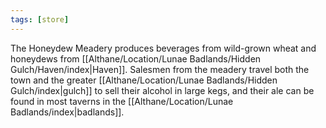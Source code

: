 ```yaml
---
tags: [store]
---
```


The Honeydew Meadery produces beverages from wild-grown wheat and honeydews from [[Althane/Location/Lunae Badlands/Hidden Gulch/Haven/index|Haven]]. Salesmen from the meadery travel both the town and the greater [[Althane/Location/Lunae Badlands/Hidden Gulch/index|gulch]] to sell their alcohol in large kegs, and their ale can be found in most taverns in the [[Althane/Location/Lunae Badlands/index|badlands]].
